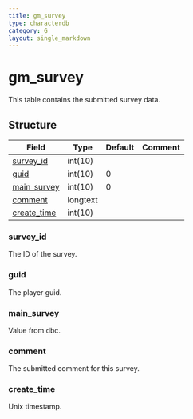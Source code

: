 ```yaml
---
title: gm_survey
type: characterdb
category: G
layout: single_markdown
---
```


# gm_survey
This table contains the submitted survey data.

## Structure

Field                       | Type     | Default | Comment
--------------------------- | -------- | ------- | -------
[survey_id](#survey_id)     | int(10)  |         |        
[guid](#guid)               | int(10)  | 0       |        
[main_survey](#main_survey) | int(10)  | 0       |        
[comment](#comment)         | longtext |         |        
[create_time](#create_time) | int(10)  |         |        

### survey_id

The ID of the survey.

### guid

The player guid.

### main_survey

Value from dbc.

### comment

The submitted comment for this survey.

### create_time

Unix timestamp.